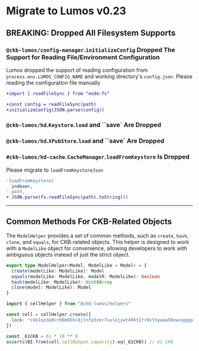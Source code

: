 # Migrate to Lumos v0.23

## BREAKING: Dropped All Filesystem Supports

### `@ckb-lumos/config-manager`.`initializeConfig` Dropped The Support for Reading File/Environment Configuration

Lumos dropped the support of reading configuration from `process.env.LUMOS_CONFIG_NAME` and working directory's `config.json`. Please reading the configuration file manually

```diff
+import { readFileSync } from "node:fs"

+const config = readFileSync(path)
+initializeConfig(JSON.parse(config))
```

### `@ckb-lumos/hd`.`Keystore`.`load` and ``save` Are Dropped

### `@ckb-lumos/hd`.`XPubStore`.`load` and ``save` Are Dropped

### `#ckb-lumos/hd-cache`.`CacheManager`.`loadFromKeystore` Is Dropped

Please migrate to `loadFromKeystoreJson`

```diff
-loadFromKeystore(
  indexer,
- path,
+ JSON.parse(fs.readFileSync(path).toString())
```

---

## Common Methods For CKB-Related Objects

The `ModelHelper` provides a set of common methods, such as `create`, `hash`, `clone`, and `equals`, for CKB-related objects.
This helper is designed to work with a `ModelLike` object for convenience, allowing developers to work with ambiguous objects instead of just the strict object.

```ts
export type ModelHelper<Model, ModelLike = Model> = {
  create(modelLike: ModelLike): Model
  equals(modelLike: ModelLike, modelR: ModelLike): boolean
  hash(modelLike: ModelLike): Uint8Array
  clone(model: ModelLike): Model
}
```

```javascript
import { cellHelper } from "@ckb-lumos/helpers"

const cell = cellHelper.create({
  lock: "ckb1qzda0cr08m85hc8jlnfp3zer7xulejywt49kt2rr0vthywaa50xwsqgqqqqqqqqqqqqqqqqqqqqqqqqqqqqqqqq5m759c",
})

const _61CKB = 61 * 10 ** 8
asserts(BI.from(cell.cellOutput.capacity).eq(_61CKB)) // 61 CKB
```
